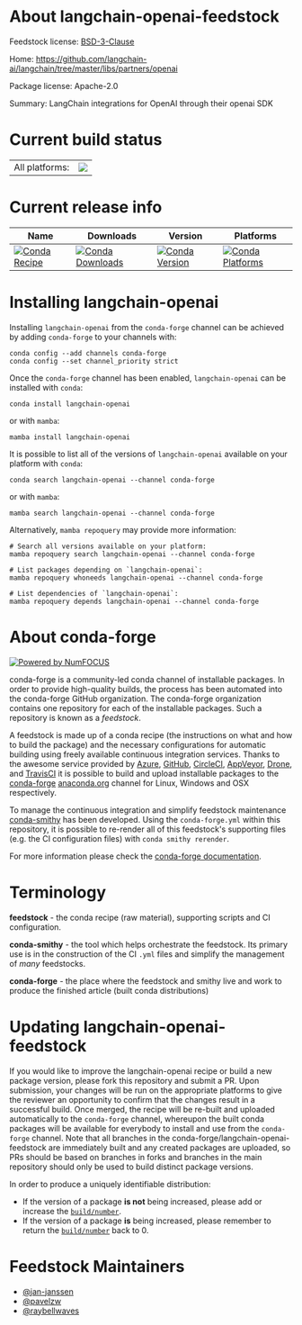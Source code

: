 About langchain-openai-feedstock
================================

Feedstock license: [BSD-3-Clause](https://github.com/conda-forge/langchain-openai-feedstock/blob/main/LICENSE.txt)

Home: https://github.com/langchain-ai/langchain/tree/master/libs/partners/openai

Package license: Apache-2.0

Summary: LangChain integrations for OpenAI through their openai SDK

Current build status
====================


<table><tr><td>All platforms:</td>
    <td>
      <a href="https://dev.azure.com/conda-forge/feedstock-builds/_build/latest?definitionId=21854&branchName=main">
        <img src="https://dev.azure.com/conda-forge/feedstock-builds/_apis/build/status/langchain-openai-feedstock?branchName=main">
      </a>
    </td>
  </tr>
</table>

Current release info
====================

| Name | Downloads | Version | Platforms |
| --- | --- | --- | --- |
| [![Conda Recipe](https://img.shields.io/badge/recipe-langchain--openai-green.svg)](https://anaconda.org/conda-forge/langchain-openai) | [![Conda Downloads](https://img.shields.io/conda/dn/conda-forge/langchain-openai.svg)](https://anaconda.org/conda-forge/langchain-openai) | [![Conda Version](https://img.shields.io/conda/vn/conda-forge/langchain-openai.svg)](https://anaconda.org/conda-forge/langchain-openai) | [![Conda Platforms](https://img.shields.io/conda/pn/conda-forge/langchain-openai.svg)](https://anaconda.org/conda-forge/langchain-openai) |

Installing langchain-openai
===========================

Installing `langchain-openai` from the `conda-forge` channel can be achieved by adding `conda-forge` to your channels with:

```
conda config --add channels conda-forge
conda config --set channel_priority strict
```

Once the `conda-forge` channel has been enabled, `langchain-openai` can be installed with `conda`:

```
conda install langchain-openai
```

or with `mamba`:

```
mamba install langchain-openai
```

It is possible to list all of the versions of `langchain-openai` available on your platform with `conda`:

```
conda search langchain-openai --channel conda-forge
```

or with `mamba`:

```
mamba search langchain-openai --channel conda-forge
```

Alternatively, `mamba repoquery` may provide more information:

```
# Search all versions available on your platform:
mamba repoquery search langchain-openai --channel conda-forge

# List packages depending on `langchain-openai`:
mamba repoquery whoneeds langchain-openai --channel conda-forge

# List dependencies of `langchain-openai`:
mamba repoquery depends langchain-openai --channel conda-forge
```


About conda-forge
=================

[![Powered by
NumFOCUS](https://img.shields.io/badge/powered%20by-NumFOCUS-orange.svg?style=flat&colorA=E1523D&colorB=007D8A)](https://numfocus.org)

conda-forge is a community-led conda channel of installable packages.
In order to provide high-quality builds, the process has been automated into the
conda-forge GitHub organization. The conda-forge organization contains one repository
for each of the installable packages. Such a repository is known as a *feedstock*.

A feedstock is made up of a conda recipe (the instructions on what and how to build
the package) and the necessary configurations for automatic building using freely
available continuous integration services. Thanks to the awesome service provided by
[Azure](https://azure.microsoft.com/en-us/services/devops/), [GitHub](https://github.com/),
[CircleCI](https://circleci.com/), [AppVeyor](https://www.appveyor.com/),
[Drone](https://cloud.drone.io/welcome), and [TravisCI](https://travis-ci.com/)
it is possible to build and upload installable packages to the
[conda-forge](https://anaconda.org/conda-forge) [anaconda.org](https://anaconda.org/)
channel for Linux, Windows and OSX respectively.

To manage the continuous integration and simplify feedstock maintenance
[conda-smithy](https://github.com/conda-forge/conda-smithy) has been developed.
Using the ``conda-forge.yml`` within this repository, it is possible to re-render all of
this feedstock's supporting files (e.g. the CI configuration files) with ``conda smithy rerender``.

For more information please check the [conda-forge documentation](https://conda-forge.org/docs/).

Terminology
===========

**feedstock** - the conda recipe (raw material), supporting scripts and CI configuration.

**conda-smithy** - the tool which helps orchestrate the feedstock.
                   Its primary use is in the construction of the CI ``.yml`` files
                   and simplify the management of *many* feedstocks.

**conda-forge** - the place where the feedstock and smithy live and work to
                  produce the finished article (built conda distributions)


Updating langchain-openai-feedstock
===================================

If you would like to improve the langchain-openai recipe or build a new
package version, please fork this repository and submit a PR. Upon submission,
your changes will be run on the appropriate platforms to give the reviewer an
opportunity to confirm that the changes result in a successful build. Once
merged, the recipe will be re-built and uploaded automatically to the
`conda-forge` channel, whereupon the built conda packages will be available for
everybody to install and use from the `conda-forge` channel.
Note that all branches in the conda-forge/langchain-openai-feedstock are
immediately built and any created packages are uploaded, so PRs should be based
on branches in forks and branches in the main repository should only be used to
build distinct package versions.

In order to produce a uniquely identifiable distribution:
 * If the version of a package **is not** being increased, please add or increase
   the [``build/number``](https://docs.conda.io/projects/conda-build/en/latest/resources/define-metadata.html#build-number-and-string).
 * If the version of a package **is** being increased, please remember to return
   the [``build/number``](https://docs.conda.io/projects/conda-build/en/latest/resources/define-metadata.html#build-number-and-string)
   back to 0.

Feedstock Maintainers
=====================

* [@jan-janssen](https://github.com/jan-janssen/)
* [@pavelzw](https://github.com/pavelzw/)
* [@raybellwaves](https://github.com/raybellwaves/)


